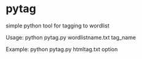 # pytag
simple python tool for tagging to wordlist

Usage: python pytag.py wordlistname.txt tag_name

Example: python pytag.py htmltag.txt option
